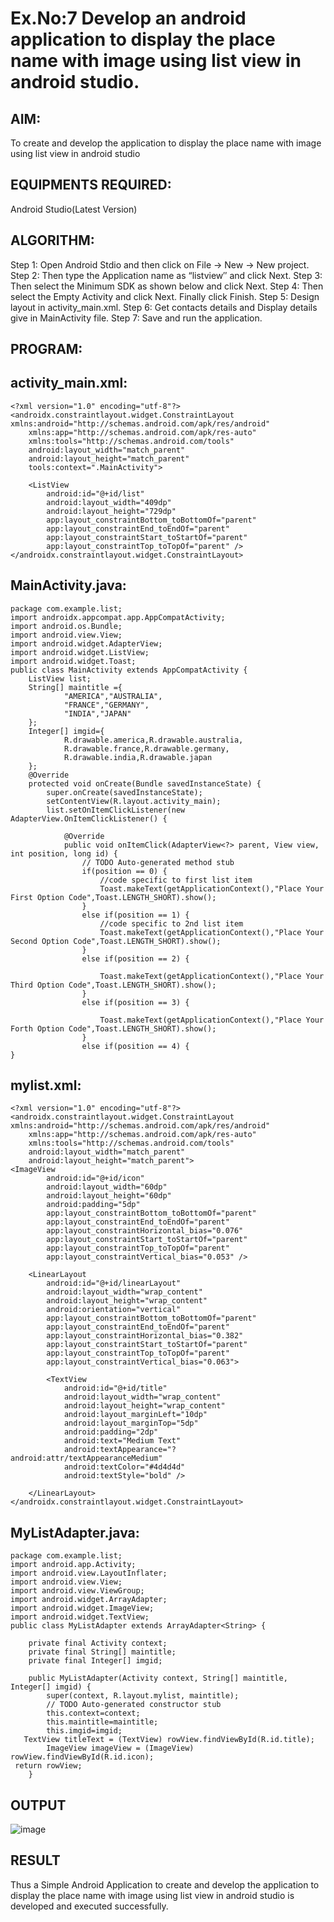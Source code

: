
# Ex.No:7 Develop an android application to display the place name with image using list view in android studio.
## AIM:
To create and develop the application to display the place name with image using list view in android studio
## EQUIPMENTS REQUIRED:
Android Studio(Latest Version)
## ALGORITHM:
Step 1: Open Android Stdio and then click on File -> New -> New project.
Step 2: Then type the Application name as “listview″ and click Next. 
Step 3: Then select the Minimum SDK as shown below and click Next.
Step 4: Then select the Empty Activity and click Next. Finally click Finish.
Step 5: Design layout in activity_main.xml.
Step 6: Get contacts details and Display details give in MainActivity file.
Step 7: Save and run the application.
## PROGRAM:
## activity_main.xml:
~~~
<?xml version="1.0" encoding="utf-8"?>
<androidx.constraintlayout.widget.ConstraintLayout xmlns:android="http://schemas.android.com/apk/res/android"
    xmlns:app="http://schemas.android.com/apk/res-auto"
    xmlns:tools="http://schemas.android.com/tools"
    android:layout_width="match_parent"
    android:layout_height="match_parent"
    tools:context=".MainActivity">

    <ListView
        android:id="@+id/list"
        android:layout_width="409dp"
        android:layout_height="729dp"
        app:layout_constraintBottom_toBottomOf="parent"
        app:layout_constraintEnd_toEndOf="parent"
        app:layout_constraintStart_toStartOf="parent"
        app:layout_constraintTop_toTopOf="parent" />
</androidx.constraintlayout.widget.ConstraintLayout>
~~~
## MainActivity.java:
~~~
package com.example.list;
import androidx.appcompat.app.AppCompatActivity;
import android.os.Bundle;
import android.view.View;
import android.widget.AdapterView;
import android.widget.ListView;
import android.widget.Toast;
public class MainActivity extends AppCompatActivity {
    ListView list;
    String[] maintitle ={
            "AMERICA","AUSTRALIA",
            "FRANCE","GERMANY",
            "INDIA","JAPAN"
    };
    Integer[] imgid={
            R.drawable.america,R.drawable.australia,
            R.drawable.france,R.drawable.germany,
            R.drawable.india,R.drawable.japan
    };
    @Override
    protected void onCreate(Bundle savedInstanceState) {
        super.onCreate(savedInstanceState);
        setContentView(R.layout.activity_main);
        list.setOnItemClickListener(new AdapterView.OnItemClickListener() {

            @Override
            public void onItemClick(AdapterView<?> parent, View view, int position, long id) {
                // TODO Auto-generated method stub
                if(position == 0) {
                    //code specific to first list item
                    Toast.makeText(getApplicationContext(),"Place Your First Option Code",Toast.LENGTH_SHORT).show();
                }
                else if(position == 1) {
                    //code specific to 2nd list item
                    Toast.makeText(getApplicationContext(),"Place Your Second Option Code",Toast.LENGTH_SHORT).show();
                }
                else if(position == 2) {

                    Toast.makeText(getApplicationContext(),"Place Your Third Option Code",Toast.LENGTH_SHORT).show();
                }
                else if(position == 3) {

                    Toast.makeText(getApplicationContext(),"Place Your Forth Option Code",Toast.LENGTH_SHORT).show();
                }
                else if(position == 4) {
}
~~~
## mylist.xml:
~~~
<?xml version="1.0" encoding="utf-8"?>
<androidx.constraintlayout.widget.ConstraintLayout xmlns:android="http://schemas.android.com/apk/res/android"
    xmlns:app="http://schemas.android.com/apk/res-auto"
    xmlns:tools="http://schemas.android.com/tools"
    android:layout_width="match_parent"
    android:layout_height="match_parent">
<ImageView
        android:id="@+id/icon"
        android:layout_width="60dp"
        android:layout_height="60dp"
        android:padding="5dp"
        app:layout_constraintBottom_toBottomOf="parent"
        app:layout_constraintEnd_toEndOf="parent"
        app:layout_constraintHorizontal_bias="0.076"
        app:layout_constraintStart_toStartOf="parent"
        app:layout_constraintTop_toTopOf="parent"
        app:layout_constraintVertical_bias="0.053" />

    <LinearLayout
        android:id="@+id/linearLayout"
        android:layout_width="wrap_content"
        android:layout_height="wrap_content"
        android:orientation="vertical"
        app:layout_constraintBottom_toBottomOf="parent"
        app:layout_constraintEnd_toEndOf="parent"
        app:layout_constraintHorizontal_bias="0.382"
        app:layout_constraintStart_toStartOf="parent"
        app:layout_constraintTop_toTopOf="parent"
        app:layout_constraintVertical_bias="0.063">

        <TextView
            android:id="@+id/title"
            android:layout_width="wrap_content"
            android:layout_height="wrap_content"
            android:layout_marginLeft="10dp"
            android:layout_marginTop="5dp"
            android:padding="2dp"
            android:text="Medium Text"
            android:textAppearance="?android:attr/textAppearanceMedium"
            android:textColor="#4d4d4d"
            android:textStyle="bold" />

    </LinearLayout>
</androidx.constraintlayout.widget.ConstraintLayout>
~~~
## MyListAdapter.java:
~~~
package com.example.list;
import android.app.Activity;
import android.view.LayoutInflater;
import android.view.View;
import android.view.ViewGroup;
import android.widget.ArrayAdapter;
import android.widget.ImageView;
import android.widget.TextView;
public class MyListAdapter extends ArrayAdapter<String> {

    private final Activity context;
    private final String[] maintitle;
    private final Integer[] imgid;

    public MyListAdapter(Activity context, String[] maintitle, Integer[] imgid) {
        super(context, R.layout.mylist, maintitle);
        // TODO Auto-generated constructor stub
        this.context=context;
        this.maintitle=maintitle;
        this.imgid=imgid;
   TextView titleText = (TextView) rowView.findViewById(R.id.title);
        ImageView imageView = (ImageView) rowView.findViewById(R.id.icon);
 return rowView;
    }
~~~
## OUTPUT
![image](https://github.com/PREETHI-B0/Mobile-Application-Development/assets/136311079/3365f0cf-8ea8-4736-849d-107f935eceaa)
## RESULT
Thus a Simple Android Application to create and develop the application to display the place name with image using list view in android studio is developed and executed successfully.
